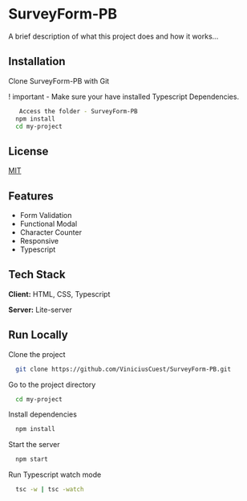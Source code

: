 # SurveyForm-PB

A brief description of what this project does and how it works...


## Installation

Clone SurveyForm-PB with Git

! important - Make sure your have installed Typescript Dependencies.

```bash
   Access the folder - SurveyForm-PB
  npm install
  cd my-project
```
    
## License

[MIT](https://choosealicense.com/licenses/mit/)


## Features

- Form Validation
- Functional Modal
- Character Counter
- Responsive
- Typescript


## Tech Stack

**Client:** HTML, CSS, Typescript

**Server:** Lite-server


## Run Locally

Clone the project

```bash
  git clone https://github.com/ViniciusCuest/SurveyForm-PB.git
```

Go to the project directory

```bash
  cd my-project
```

Install dependencies

```bash
  npm install
```

Start the server

```bash
  npm start
```
Run Typescript watch mode

```bash
  tsc -w | tsc -watch
```

